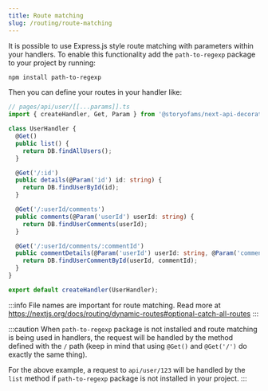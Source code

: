 ```yaml
---
title: Route matching
slug: /routing/route-matching
---
```


It is possible to use Express.js style route matching with parameters within your handlers. To enable this functionality add the `path-to-regexp` package to your project by running:

```bash npm2yarn
npm install path-to-regexp
```

Then you can define your routes in your handler like:

```ts
// pages/api/user/[[...params]].ts
import { createHandler, Get, Param } from '@storyofams/next-api-decorators';

class UserHandler {
  @Get()
  public list() {
    return DB.findAllUsers();
  }

  @Get('/:id')
  public details(@Param('id') id: string) {
    return DB.findUserById(id);
  }

  @Get('/:userId/comments')
  public comments(@Param('userId') userId: string) {
    return DB.findUserComments(userId);
  }

  @Get('/:userId/comments/:commentId')
  public commentDetails(@Param('userId') userId: string, @Param('commentId') commentId: string) {
    return DB.findUserCommentById(userId, commentId);
  }
}

export default createHandler(UserHandler);
```

:::info
File names are important for route matching. Read more at https://nextjs.org/docs/routing/dynamic-routes#optional-catch-all-routes
:::

:::caution
When `path-to-regexp` package is not installed and route matching is being used in handlers, the request will be handled by the method defined with the `/` path (keep in mind that using `@Get()` and `@Get('/')` do exactly the same thing).

For the above example, a request to `api/user/123` will be handled by the `list` method if `path-to-regexp` package is not installed in your project.
:::